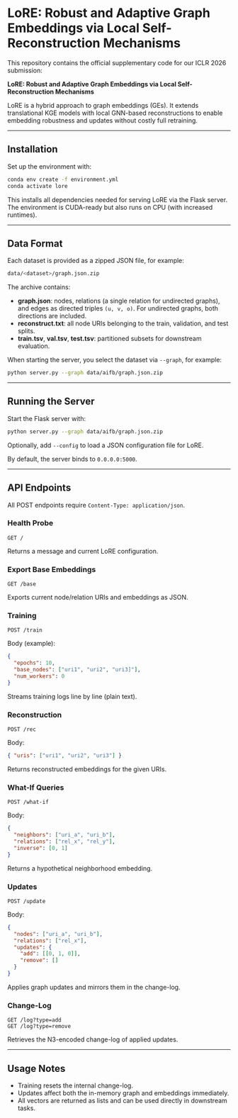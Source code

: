 # LoRE: Robust and Adaptive Graph Embeddings via Local Self-Reconstruction Mechanisms

This repository contains the official supplementary code for our ICLR 2026 submission:

**LoRE: Robust and Adaptive Graph Embeddings via Local Self-Reconstruction Mechanisms**

LoRE is a hybrid approach to graph embeddings (GEs). It extends translational KGE models with local GNN-based reconstructions to enable embedding robustness and updates without costly full retraining.

---

## Installation

Set up the environment with:

```bash
conda env create -f environment.yml
conda activate lore
```

This installs all dependencies needed for serving LoRE via the Flask server. The environment is CUDA-ready but also runs on CPU (with increased runtimes).

---

## Data Format

Each dataset is provided as a zipped JSON file, for example:

```bash
data/<dataset>/graph.json.zip
```

The archive contains:

- **graph.json**: nodes, relations (a single relation for undirected graphs), and edges as directed triples `(u, v, o)`. For undirected graphs, both directions are included.
- **reconstruct.txt**: all node URIs belonging to the train, validation, and test splits.
- **train.tsv**, **val.tsv**, **test.tsv**: partitioned subsets for downstream evaluation.

When starting the server, you select the dataset via `--graph`, for example:

```bash
python server.py --graph data/aifb/graph.json.zip
```

---

## Running the Server

Start the Flask server with:

```bash
python server.py --graph data/aifb/graph.json.zip
```

Optionally, add `--config` to load a JSON configuration file for LoRE.

By default, the server binds to `0.0.0.0:5000`.

---

## API Endpoints

All POST endpoints require `Content-Type: application/json`.

### Health Probe
```
GET /
```
Returns a message and current LoRE configuration.

### Export Base Embeddings
```
GET /base
```
Exports current node/relation URIs and embeddings as JSON.

### Training
```
POST /train
```
Body (example):
```json
{
  "epochs": 10,
  "base_nodes": ["uri1", "uri2", "uri3]"],
  "num_workers": 0
}
```
Streams training logs line by line (plain text).

### Reconstruction
```
POST /rec
```
Body:
```json
{ "uris": ["uri1", "uri2", "uri3"] }
```
Returns reconstructed embeddings for the given URIs.

### What-If Queries
```
POST /what-if
```
Body:
```json
{
  "neighbors": ["uri_a", "uri_b"],
  "relations": ["rel_x", "rel_y"],
  "inverse": [0, 1]
}
```
Returns a hypothetical neighborhood embedding.

### Updates
```
POST /update
```
Body:
```json
{
  "nodes": ["uri_a", "uri_b"],
  "relations": ["rel_x"],
  "updates": {
    "add": [[0, 1, 0]],
    "remove": []
  }
}
```
Applies graph updates and mirrors them in the change-log.

### Change-Log
```
GET /log?type=add
GET /log?type=remove
```
Retrieves the N3-encoded change-log of applied updates.

---

## Usage Notes

- Training resets the internal change-log.
- Updates affect both the in-memory graph and embeddings immediately.
- All vectors are returned as lists and can be used directly in downstream tasks.
